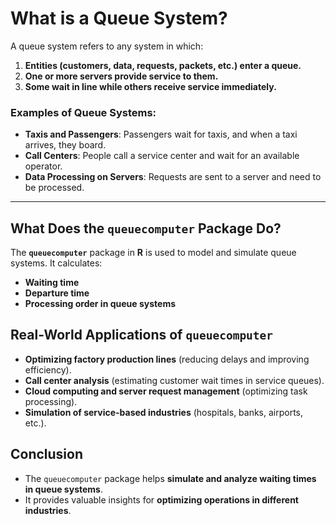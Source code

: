 # **What is a Queue System?**
A queue system refers to any system in which:  
1. **Entities (customers, data, requests, packets, etc.) enter a queue.**  
2. **One or more servers provide service to them.**  
3. **Some wait in line while others receive service immediately.**  

### **Examples of Queue Systems:**
- **Taxis and Passengers**: Passengers wait for taxis, and when a taxi arrives, they board.  
- **Call Centers**: People call a service center and wait for an available operator.  
- **Data Processing on Servers**: Requests are sent to a server and need to be processed.  

---

## **What Does the `queuecomputer` Package Do?**
The **`queuecomputer`** package in **R** is used to model and simulate queue systems. It calculates:  
- **Waiting time**  
- **Departure time**  
- **Processing order in queue systems** 

## **Real-World Applications of `queuecomputer`**
- **Optimizing factory production lines** (reducing delays and improving efficiency).  
- **Call center analysis** (estimating customer wait times in service queues).  
- **Cloud computing and server request management** (optimizing task processing).  
- **Simulation of service-based industries** (hospitals, banks, airports, etc.).  

## **Conclusion**
- The `queuecomputer` package helps **simulate and analyze waiting times in queue systems**.  
- It provides valuable insights for **optimizing operations in different industries**.  


